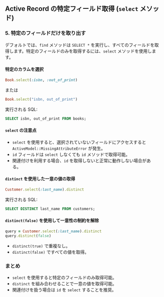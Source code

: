 ## Active Record の特定フィールド取得 (`select` メソッド)

### 5. 特定のフィールドだけを取り出す
デフォルトでは、`find` メソッドは `SELECT *` を実行し、すべてのフィールドを取得します。特定のフィールドのみを取得するには、`select` メソッドを使用します。

#### 特定のカラムを選択
```ruby
Book.select(:isbn, :out_of_print)
```
または
```ruby
Book.select("isbn, out_of_print")
```
実行される SQL:
```sql
SELECT isbn, out_of_print FROM books;
```

#### `select` の注意点
- `select` を使用すると、選択されていないフィールドにアクセスすると `ActiveModel::MissingAttributeError` が発生。
- `id` フィールドは `select` しなくても `id` メソッドで取得可能。
- 関連付けを利用する場合、`id` を取得しないと正常に動作しない場合がある。

#### `distinct` を使用した一意の値の取得
```ruby
Customer.select(:last_name).distinct
```
実行される SQL:
```sql
SELECT DISTINCT last_name FROM customers;
```

#### `distinct(false)` を使用して一意性の制約を解除
```ruby
query = Customer.select(:last_name).distinct
query.distinct(false)
```
- `distinct(true)` で重複なし。
- `distinct(false)` ですべての値を取得。

### まとめ
- `select` を使用すると特定のフィールドのみ取得可能。
- `distinct` を組み合わせることで一意の値を取得可能。
- 関連付けを扱う場合は `id` を `select` することを推奨。

